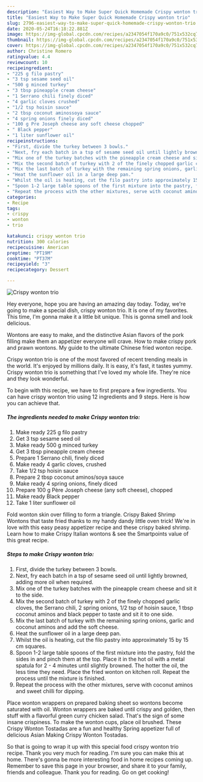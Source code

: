 ```yaml
---
description: "Easiest Way to Make Super Quick Homemade Crispy wonton trio"
title: "Easiest Way to Make Super Quick Homemade Crispy wonton trio"
slug: 2796-easiest-way-to-make-super-quick-homemade-crispy-wonton-trio
date: 2020-05-24T16:18:22.881Z
image: https://img-global.cpcdn.com/recipes/a2347054f170a9c0/751x532cq70/crispy-wonton-trio-recipe-main-photo.jpg
thumbnail: https://img-global.cpcdn.com/recipes/a2347054f170a9c0/751x532cq70/crispy-wonton-trio-recipe-main-photo.jpg
cover: https://img-global.cpcdn.com/recipes/a2347054f170a9c0/751x532cq70/crispy-wonton-trio-recipe-main-photo.jpg
author: Christine Romero
ratingvalue: 4.4
reviewcount: 10
recipeingredient:
- "225 g filo pastry"
- "3 tsp sesame seed oil"
- "500 g minced turkey"
- "3 tbsp pineapple cream cheese"
- "1 Serrano chili finely diced"
- "4 garlic cloves crushed"
- "1/2 tsp hoisin sauce"
- "2 tbsp coconut aminossoya sauce"
- "4 spring onions finely diced"
- "100 g Pre Joseph cheese any soft cheese chopped"
- " Black pepper"
- "1 liter sunflower oil"
recipeinstructions:
- "First, divide the turkey between 3 bowls."
- "Next, fry each batch in a tsp of sesame seed oil until lightly browned, adding more oil when required."
- "Mix one of the turkey batches with the pineapple cream cheese and sit it to the side."
- "Mix the second batch of turkey with 2 of the finely chopped garlic cloves, the Serrano chili, 2 spring onions, 1/2 tsp of hoisin sauce, 1 tbsp coconut aminos and black pepper to taste and sit it to one side."
- "Mix the last batch of turkey with the remaining spring onions, garlic and coconut aminos and add the soft cheese."
- "Heat the sunflower oil in a large deep pan."
- "Whilst the oil is heating, cut the filo pastry into approximately 15 by 15 cm squares."
- "Spoon 1-2 large table spoons of the first mixture into the pastry, fold the sides in and pinch them at the top. Place it in the hot oil with a metal spatula for 2 - 4 minutes until slightly browned. The hotter the oil, the less time they need. Place the fried wonton on kitchen roll. Repeat the process until the mixture is finished."
- "Repeat the process with the other mixtures, serve with coconut aminos and sweet chilli for dipping."
categories:
- Recipe
tags:
- crispy
- wonton
- trio

katakunci: crispy wonton trio 
nutrition: 300 calories
recipecuisine: American
preptime: "PT19M"
cooktime: "PT37M"
recipeyield: "3"
recipecategory: Dessert

---
```



![Crispy wonton trio](https://img-global.cpcdn.com/recipes/a2347054f170a9c0/751x532cq70/crispy-wonton-trio-recipe-main-photo.jpg)

Hey everyone, hope you are having an amazing day today. Today, we're going to make a special dish, crispy wonton trio. It is one of my favorites. This time, I'm gonna make it a little bit unique. This is gonna smell and look delicious.

Wontons are easy to make, and the distinctive Asian flavors of the pork filling make them an appetizer everyone will crave. How to make crispy pork and prawn wontons. My guide to the ultimate Chinese fried wonton recipe.

Crispy wonton trio is one of the most favored of recent trending meals in the world. It's enjoyed by millions daily. It is easy, it's fast, it tastes yummy. Crispy wonton trio is something that I've loved my whole life. They're nice and they look wonderful.


To begin with this recipe, we have to first prepare a few ingredients. You can have crispy wonton trio using 12 ingredients and 9 steps. Here is how you can achieve that.

<!--inarticleads1-->

##### The ingredients needed to make Crispy wonton trio:

1. Make ready 225 g filo pastry
1. Get 3 tsp sesame seed oil
1. Make ready 500 g minced turkey
1. Get 3 tbsp pineapple cream cheese
1. Prepare 1 Serrano chili, finely diced
1. Make ready 4 garlic cloves, crushed
1. Take 1/2 tsp hoisin sauce
1. Prepare 2 tbsp coconut aminos/soya sauce
1. Make ready 4 spring onions, finely diced
1. Prepare 100 g Père Joseph cheese (any soft cheese), chopped
1. Make ready  Black pepper
1. Take 1 liter sunflower oil


Fold wonton skin over filling to form a triangle. Crispy Baked Shrimp Wontons that taste fried thanks to my handy dandy little oven trick! We&#39;re in love with this easy peasy appetizer recipe and these crispy baked shrimp. Learn how to make Crispy Italian wontons &amp; see the Smartpoints value of this great recipe. 

<!--inarticleads2-->

##### Steps to make Crispy wonton trio:

1. First, divide the turkey between 3 bowls.
1. Next, fry each batch in a tsp of sesame seed oil until lightly browned, adding more oil when required.
1. Mix one of the turkey batches with the pineapple cream cheese and sit it to the side.
1. Mix the second batch of turkey with 2 of the finely chopped garlic cloves, the Serrano chili, 2 spring onions, 1/2 tsp of hoisin sauce, 1 tbsp coconut aminos and black pepper to taste and sit it to one side.
1. Mix the last batch of turkey with the remaining spring onions, garlic and coconut aminos and add the soft cheese.
1. Heat the sunflower oil in a large deep pan.
1. Whilst the oil is heating, cut the filo pastry into approximately 15 by 15 cm squares.
1. Spoon 1-2 large table spoons of the first mixture into the pastry, fold the sides in and pinch them at the top. Place it in the hot oil with a metal spatula for 2 - 4 minutes until slightly browned. The hotter the oil, the less time they need. Place the fried wonton on kitchen roll. Repeat the process until the mixture is finished.
1. Repeat the process with the other mixtures, serve with coconut aminos and sweet chilli for dipping.


Place wonton wrappers on prepared baking sheet so wontons become saturated with oil. Wonton wrappers are baked until crispy and golden, then stuff with a flavorful green curry chicken salad. That&#39;s the sign of some insane crispiness. To make the wonton cups, place oil brushed. These Crispy Wonton Tostadas are a fun and healthy Spring appetizer full of delicious Asian Making Crispy Wonton Tostadas. 

So that is going to wrap it up with this special food crispy wonton trio recipe. Thank you very much for reading. I'm sure you can make this at home. There's gonna be more interesting food in home recipes coming up. Remember to save this page in your browser, and share it to your family, friends and colleague. Thank you for reading. Go on get cooking!
